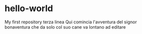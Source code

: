 # hello-world
My first repository
terza linea
Qui comincia l'avventura del signor bonaventura
che da solo col suo cane va lontano ad editare
